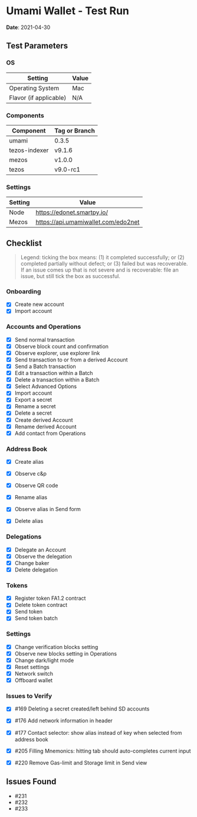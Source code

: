 # Umami Wallet - Test Run

**Date**: 2021-04-30

## Test Parameters

### OS

| Setting | Value |
|--|--|
| Operating System | Mac |
| Flavor (if applicable) | N/A |

### Components

| Component | Tag or Branch |
|--|--|
| umami | 0.3.5 |
| tezos-indexer | v9.1.6 |
| mezos | v1.0.0 |
| tezos | v9.0-rc1


### Settings

| Setting | Value |
|--|--|
| Node | https://edonet.smartpy.io/ |
| Mezos | https://api.umamiwallet.com/edo2net |


## Checklist

> Legend: ticking the box means: (1) it completed successfully; or (2) completed partially without defect; or (3) failed but was recoverable. If an issue comes up that is not severe and is recoverable: file an issue, but still tick the box as successful.

### Onboarding
- [X] Create new account
- [X] Import account

### Accounts and Operations
- [X] Send normal transaction 
- [X] Observe block count and confirmation 
- [X] Observe explorer, use explorer link 
- [X] Send transaction to or from a derived Account
- [X] Send a Batch transaction
- [X] Edit a transaction within a Batch
- [X] Delete a transaction within a Batch
- [X] Select Advanced Options
- [X] Import account
- [X] Export a secret
- [X] Rename a secret
- [X] Delete a secret
- [X] Create derived Account
- [X] Rename derived Account
- [X] Add contact from Operations

### Address Book
- [X] Create alias
- [X] Observe c&p 
- [X] Observe QR code
- [X] Rename alias
- [X] Observe alias in Send form
- [X] Delete alias


### Delegations
- [X] Delegate an Account 
- [X] Observe the delegation 
- [X] Change baker 
- [X] Delete delegation

### Tokens
- [X] Register token FA1.2 contract 
- [X] Delete token contract 
- [X] Send token 
- [X] Send token batch 

### Settings
- [X] Change verification blocks setting 
- [X] Observe new blocks setting in Operations
- [X] Change dark/light mode
- [X] Reset settings
- [X] Network switch
- [X] Offboard wallet

### Issues to Verify

- [X] #169 Deleting a secret created/left behind SD accounts
- [X] #176 Add network information in header
- [X] #177 Contact selector: show alias instead of key when selected from address book
- [X] #205 Filling Mnemonics: hitting tab should auto-completes current input
- [X] #220 Remove Gas-limit and Storage limit in Send view


## Issues Found

* #231
* #232
* #233
